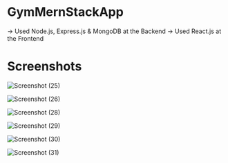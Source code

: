 # GymMernStackApp
 -> Used Node.js, Express.js & MongoDB at the Backend
 -> Used React.js at the Frontend

# Screenshots

![Screenshot (25)](https://github.com/PiyushKhairnar53/GymMernStackApp/assets/41378449/09372d48-f2cc-4e76-a264-6a8aaa9e4a34)

![Screenshot (26)](https://github.com/PiyushKhairnar53/GymMernStackApp/assets/41378449/b4c3a7c1-9761-48c9-ab16-884015d4bb33)

![Screenshot (28)](https://github.com/PiyushKhairnar53/GymMernStackApp/assets/41378449/0ca4e599-b08d-4651-8530-f2a8e9ad5813)

![Screenshot (29)](https://github.com/PiyushKhairnar53/GymMernStackApp/assets/41378449/9d5371a5-9265-42ae-9378-bb5d85d0939f)

![Screenshot (30)](https://github.com/PiyushKhairnar53/GymMernStackApp/assets/41378449/639a6c02-8482-4f5b-87a7-677891fb6c2a)

![Screenshot (31)](https://github.com/PiyushKhairnar53/GymMernStackApp/assets/41378449/fab7ce6b-c553-4280-a8f7-fa84454127d2)
